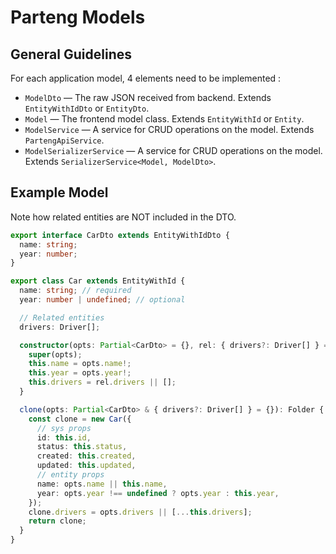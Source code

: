 # Parteng Models

## General Guidelines

For each application model, 4 elements need to be implemented :

- `ModelDto` — The raw JSON received from backend. Extends `EntityWithIdDto` or `EntityDto`.
- `Model` — The frontend model class. Extends `EntityWithId` or `Entity`.
- `ModelService` — A service for CRUD operations on the model. Extends `PartengApiService`.
- `ModelSerializerService` — A service for CRUD operations on the model. Extends `SerializerService<Model, ModelDto>`.

## Example Model

Note how related entities are NOT included in the DTO.

```typescript
export interface CarDto extends EntityWithIdDto {
  name: string;
  year: number;
}

export class Car extends EntityWithId {
  name: string; // required
  year: number | undefined; // optional

  // Related entities
  drivers: Driver[];

  constructor(opts: Partial<CarDto> = {}, rel: { drivers?: Driver[] } = {}) {
    super(opts);
    this.name = opts.name!;
    this.year = opts.year!;
    this.drivers = rel.drivers || [];
  }

  clone(opts: Partial<CarDto> & { drivers?: Driver[] } = {}): Folder {
    const clone = new Car({
      // sys props
      id: this.id,
      status: this.status,
      created: this.created,
      updated: this.updated,
      // entity props
      name: opts.name || this.name,
      year: opts.year !== undefined ? opts.year : this.year,
    });
    clone.drivers = opts.drivers || [...this.drivers];
    return clone;
  }
}
```
